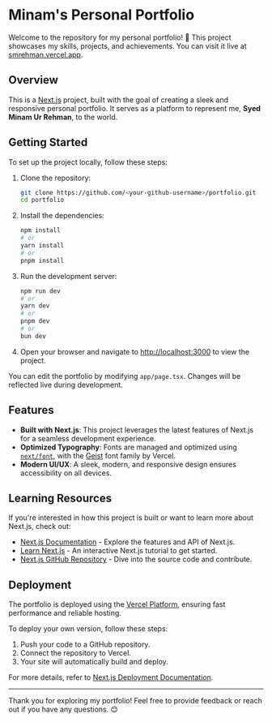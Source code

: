 
# Minam's Personal Portfolio

Welcome to the repository for my personal portfolio! 🚀 This project showcases my skills, projects, and achievements. You can visit it live at [smrehman.vercel.app](https://smrehman.vercel.app).

## Overview

This is a [Next.js](https://nextjs.org) project, built with the goal of creating a sleek and responsive personal portfolio. It serves as a platform to represent me, **Syed Minam Ur Rehman**, to the world.

## Getting Started

To set up the project locally, follow these steps:

1. Clone the repository:

   ```bash
   git clone https://github.com/<your-github-username>/portfolio.git
   cd portfolio
   ```

2. Install the dependencies:

   ```bash
   npm install
   # or
   yarn install
   # or
   pnpm install
   ```

3. Run the development server:

   ```bash
   npm run dev
   # or
   yarn dev
   # or
   pnpm dev
   # or
   bun dev
   ```

4. Open your browser and navigate to [http://localhost:3000](http://localhost:3000) to view the project.

You can edit the portfolio by modifying `app/page.tsx`. Changes will be reflected live during development.

## Features

- **Built with Next.js**: This project leverages the latest features of Next.js for a seamless development experience.
- **Optimized Typography**: Fonts are managed and optimized using [`next/font`](https://nextjs.org/docs/app/building-your-application/optimizing/fonts), with the [Geist](https://vercel.com/font) font family by Vercel.
- **Modern UI/UX**: A sleek, modern, and responsive design ensures accessibility on all devices.

## Learning Resources

If you're interested in how this project is built or want to learn more about Next.js, check out:

- [Next.js Documentation](https://nextjs.org/docs) - Explore the features and API of Next.js.
- [Learn Next.js](https://nextjs.org/learn) - An interactive Next.js tutorial to get started.
- [Next.js GitHub Repository](https://github.com/vercel/next.js) - Dive into the source code and contribute.

## Deployment

The portfolio is deployed using the [Vercel Platform](https://vercel.com/), ensuring fast performance and reliable hosting. 

To deploy your own version, follow these steps:

1. Push your code to a GitHub repository.
2. Connect the repository to Vercel.
3. Your site will automatically build and deploy.

For more details, refer to [Next.js Deployment Documentation](https://nextjs.org/docs/app/building-your-application/deploying).

---

Thank you for exploring my portfolio! Feel free to provide feedback or reach out if you have any questions. 😊
``` 
